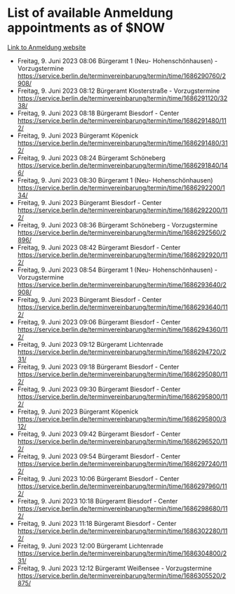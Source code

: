 # List of available Anmeldung appointments as of $NOW
[Link to Anmeldung website](https://service.berlin.de/terminvereinbarung/termin/tag.php?termin=1&anliegen[]=120686&dienstleisterlist=122210,122217,327316,122219,327312,122227,327314,122231,327346,122243,327348,122254,122252,329742,122260,329745,122262,329748,122271,327278,122273,327274,122277,327276,330436,122280,327294,122282,327290,122284,327292,122291,327270,122285,327266,122286,327264,122296,327268,150230,329760,122297,327286,122294,327284,122312,329763,122314,329775,122304,327330,122311,327334,122309,327332,317869,122281,327352,122279,329772,122283,122276,327324,122274,327326,122267,329766,122246,327318,122251,327320,122257,327322,122208,327298,122226,327300&herkunft=http%3A%2F%2Fservice.berlin.de%2Fdienstleistung%2F120686%2F)
- Freitag, 9. Juni 2023 08:06 Bürgeramt 1 (Neu- Hohenschönhausen) - Vorzugstermine https://service.berlin.de/terminvereinbarung/termin/time/1686290760/2908/
- Freitag, 9. Juni 2023 08:12 Bürgeramt Klosterstraße - Vorzugstermine https://service.berlin.de/terminvereinbarung/termin/time/1686291120/3238/
- Freitag, 9. Juni 2023 08:18 Bürgeramt Biesdorf - Center https://service.berlin.de/terminvereinbarung/termin/time/1686291480/112/
- Freitag, 9. Juni 2023  Bürgeramt Köpenick https://service.berlin.de/terminvereinbarung/termin/time/1686291480/312/
- Freitag, 9. Juni 2023 08:24 Bürgeramt Schöneberg https://service.berlin.de/terminvereinbarung/termin/time/1686291840/146/
- Freitag, 9. Juni 2023 08:30 Bürgeramt 1 (Neu- Hohenschönhausen) https://service.berlin.de/terminvereinbarung/termin/time/1686292200/134/
- Freitag, 9. Juni 2023  Bürgeramt Biesdorf - Center https://service.berlin.de/terminvereinbarung/termin/time/1686292200/112/
- Freitag, 9. Juni 2023 08:36 Bürgeramt Schöneberg - Vorzugstermine https://service.berlin.de/terminvereinbarung/termin/time/1686292560/2896/
- Freitag, 9. Juni 2023 08:42 Bürgeramt Biesdorf - Center https://service.berlin.de/terminvereinbarung/termin/time/1686292920/112/
- Freitag, 9. Juni 2023 08:54 Bürgeramt 1 (Neu- Hohenschönhausen) - Vorzugstermine https://service.berlin.de/terminvereinbarung/termin/time/1686293640/2908/
- Freitag, 9. Juni 2023  Bürgeramt Biesdorf - Center https://service.berlin.de/terminvereinbarung/termin/time/1686293640/112/
- Freitag, 9. Juni 2023 09:06 Bürgeramt Biesdorf - Center https://service.berlin.de/terminvereinbarung/termin/time/1686294360/112/
- Freitag, 9. Juni 2023 09:12 Bürgeramt Lichtenrade https://service.berlin.de/terminvereinbarung/termin/time/1686294720/231/
- Freitag, 9. Juni 2023 09:18 Bürgeramt Biesdorf - Center https://service.berlin.de/terminvereinbarung/termin/time/1686295080/112/
- Freitag, 9. Juni 2023 09:30 Bürgeramt Biesdorf - Center https://service.berlin.de/terminvereinbarung/termin/time/1686295800/112/
- Freitag, 9. Juni 2023  Bürgeramt Köpenick https://service.berlin.de/terminvereinbarung/termin/time/1686295800/312/
- Freitag, 9. Juni 2023 09:42 Bürgeramt Biesdorf - Center https://service.berlin.de/terminvereinbarung/termin/time/1686296520/112/
- Freitag, 9. Juni 2023 09:54 Bürgeramt Biesdorf - Center https://service.berlin.de/terminvereinbarung/termin/time/1686297240/112/
- Freitag, 9. Juni 2023 10:06 Bürgeramt Biesdorf - Center https://service.berlin.de/terminvereinbarung/termin/time/1686297960/112/
- Freitag, 9. Juni 2023 10:18 Bürgeramt Biesdorf - Center https://service.berlin.de/terminvereinbarung/termin/time/1686298680/112/
- Freitag, 9. Juni 2023 11:18 Bürgeramt Biesdorf - Center https://service.berlin.de/terminvereinbarung/termin/time/1686302280/112/
- Freitag, 9. Juni 2023 12:00 Bürgeramt Lichtenrade https://service.berlin.de/terminvereinbarung/termin/time/1686304800/231/
- Freitag, 9. Juni 2023 12:12 Bürgeramt Weißensee - Vorzugstermine https://service.berlin.de/terminvereinbarung/termin/time/1686305520/2875/
